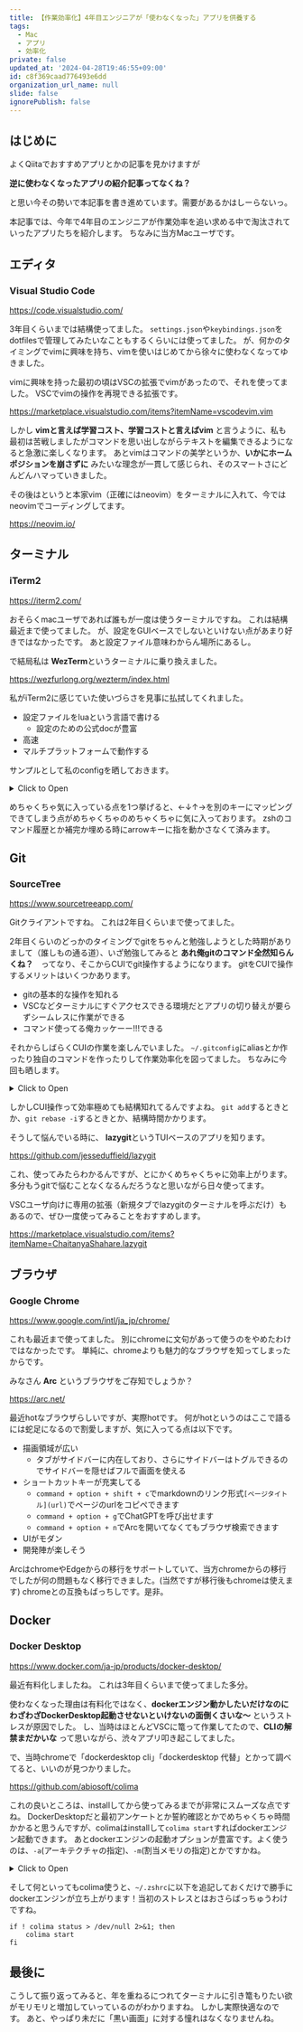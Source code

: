 ```yaml
---
title: 【作業効率化】4年目エンジニアが「使わなくなった」アプリを供養する
tags:
  - Mac
  - アプリ
  - 効率化
private: false
updated_at: '2024-04-28T19:46:55+09:00'
id: c8f369caad776493e6dd
organization_url_name: null
slide: false
ignorePublish: false
---
```

## はじめに
よくQiitaでおすすめアプリとかの記事を見かけますが

**逆に使わなくなったアプリの紹介記事ってなくね？**

と思い今その勢いで本記事を書き進めています。需要があるかはしーらないっ。

本記事では、今年で4年目のエンジニアが作業効率を追い求める中で淘汰されていったアプリたちを紹介します。
ちなみに当方Macユーザです。

## エディタ
### Visual Studio Code

https://code.visualstudio.com/

3年目くらいまでは結構使ってました。
`settings.json`や`keybindings.json`をdotfilesで管理してみたいなこともするくらいには使ってました。
が、何かのタイミングでvimに興味を持ち、vimを使いはじめてから徐々に使わなくなってゆきました。

vimに興味を持った最初の頃はVSCの拡張でvimがあったので、それを使ってました。
VSCでvimの操作を再現できる拡張です。

https://marketplace.visualstudio.com/items?itemName=vscodevim.vim

しかし **vimと言えば学習コスト、学習コストと言えばvim** と言うように、私も最初は苦戦しましたがコマンドを思い出しながらテキストを編集できるようになると急激に楽しくなります。
あとvimはコマンドの美学というか、**いかにホームポジションを崩さずに** みたいな理念が一貫して感じられ、そのスマートさにどんどんハマっていきました。

その後はというと本家vim（正確にはneovim）をターミナルに入れて、今ではneovimでコーディングしてます。

https://neovim.io/

## ターミナル
### iTerm2

https://iterm2.com/

おそらくmacユーザであれば誰もが一度は使うターミナルですね。
これは結構最近まで使ってました。
が、設定をGUIベースでしないといけない点があまり好きではなかったです。
あと設定ファイル意味わからん場所にあるし。

で結局私は **WezTerm**というターミナルに乗り換えました。

https://wezfurlong.org/wezterm/index.html

私がiTerm2に感じていた使いづらさを見事に払拭してくれました。

- 設定ファイルをluaという言語で書ける
    - 設定のための公式docが豊富
- 高速
- マルチプラットフォームで動作する

サンプルとして私のconfigを晒しておきます。

<details><summary>Click to Open</summary>

```~/.wezterm.lua
local wezterm = require("wezterm")

local config = {}

if wezterm.config_builder then
	config = wezterm.config_builder()
end

config.color_scheme = "Ayu Dark (Gogh)"

config.font_size = 15

local act = wezterm.action
config.keys = {
	{
		key = "d",
		mods = "CMD",
		action = wezterm.action.CloseCurrentPane({ confirm = true }),
	},
	{
		key = "f",
		mods = "CMD",
		action = wezterm.action.ToggleFullScreen,
	},
	{
		key = "h",
		mods = "CMD",
		action = act.ActivatePaneDirection("Left"),
	},
	{
		key = "h",
		mods = "CMD|SHIFT",
		action = act.ActivateTabRelative(-1),
	},
	{
		key = "h",
		mods = "CTRL|CMD",
		action = wezterm.action.SendKey({ key = "LeftArrow" }),
	},
	{
		key = "j",
		mods = "CMD",
		action = wezterm.action({ ScrollByLine = 1 }),
	},
	{
		key = "j",
		mods = "CMD|SHIFT",
		action = wezterm.action({ ScrollByPage = 1 }),
	},
	{
		key = "j",
		mods = "CTRL|CMD",
		action = wezterm.action.SendKey({ key = "DownArrow" }),
	},
	{
		key = "k",
		mods = "CMD",
		action = wezterm.action({ ScrollByLine = -1 }),
	},
	{
		key = "k",
		mods = "CMD|SHIFT",
		action = wezterm.action({ ScrollByPage = -1 }),
	},
	{
		key = "k",
		mods = "CTRL|CMD",
		action = wezterm.action.SendKey({ key = "UpArrow" }),
	},
	{
		key = "l",
		mods = "CMD",
		action = act.ActivatePaneDirection("Right"),
	},
	{
		key = "l",
		mods = "CTRL|CMD",
		action = wezterm.action.SendKey({ key = "RightArrow" }),
	},
	{
		key = "l",
		mods = "CMD|SHIFT",
		action = act.ActivateTabRelative(1),
	},
	{
		key = "p",
		mods = "CMD",
		action = wezterm.action.SplitHorizontal({ domain = "CurrentPaneDomain" }),
	},
	{
		key = "t",
		mods = "CMD",
		action = act.SpawnTab("CurrentPaneDomain"),
	},
	{
		key = "w",
		mods = "CMD",
		action = wezterm.action.CloseCurrentTab({ confirm = true }),
	},
	{
		key = "z",
		mods = "CMD",
		action = wezterm.action.TogglePaneZoomState,
	},
}

return config
```
</details>

めちゃくちゃ気に入っている点を1つ挙げると、←↓↑→を別のキーにマッピングできてしまう点がめちゃくちゃのめちゃくちゃに気に入っております。
zshのコマンド履歴とか補完か埋める時にarrowキーに指を動かさなくて済みます。

## Git
### SourceTree

https://www.sourcetreeapp.com/

Gitクライアントですね。
これは2年目くらいまで使ってました。

2年目くらいのどっかのタイミングでgitをちゃんと勉強しようとした時期がありまして（誰しもの通る道）、いざ勉強してみると **あれ俺gitのコマンド全然知らんくね？**　ってなり、そこからCUIでgit操作するようになります。
gitをCUIで操作するメリットはいくつかあります。

- gitの基本的な操作を知れる
- VSCなどターミナルにすぐアクセスできる環境だとアプリの切り替えが要らずシームレスに作業ができる
- コマンド使ってる俺カッケーー!!!できる

それからしばらくCUIの作業を楽しんでいました。
`~/.gitconfig`にaliasとか作ったり独自のコマンドを作ったりして作業効率化を図ってました。
ちなみに今回も晒します。

<details><summary>Click to Open</summary>

```~/.gitconfig
[include]
	path = ~/.gitconfig.local
[push]
	default = current
[core]
	autocrlf = input
[pull]
  rebase = false
[alias]
  ai = add -i
  ar = "!f() { repository_name=$(basename `git rev-parse --show-toplevel`); git archive --output=\"${repository_name}.zip\" HEAD; }; f"
  alias = !git config --get-regexp alias |  sed 's/^alias.//g' | sed 's/ / = /1'
  b = branch
  ba = branch -a -vv
  bd = branch -D
  bm = branch -m
  ca = commit --amend
  cl = clone
  co = checkout
  cob = checkout -b
  cm = commit -m
  cp = cherry-pick
  d = diff
  f = fetch
  pl = pull
  plf = !"f(){ \
    git fetch; \
    git reset --hard origin/$(git rev-parse --abbrev-ref @); \
  };f"
  ps = push
  l = log --graph --date=short --decorate=short --pretty=format:'%Cgreen%h %Creset%cd %Cblue%cn %Cred%d %Creset%s'
  ln = log --no-merges
  rb = rebase
  rbi = rebase -i
  rbc = rebase --continue
  rba = rebase --abort
  rs = reset
  rss = reset --soft
  rsm = reset --mixed
  rsh = reset --hard
  sh = stash
  shls = stash list
  shps = stash push
  shpp = stash pop
  sha = stash apply
  shd = stash drop
  st = status
```
</details>

しかしCUI操作って効率極めても結構知れてるんですよね。
`git add`するときとか、`git rebase -i`するときとか、結構時間かかります。

そうして悩んでいる時に、 **lazygit**というTUIベースのアプリを知ります。

https://github.com/jesseduffield/lazygit

これ、使ってみたらわかるんですが、とにかくめちゃくちゃに効率上がります。
多分もうgitで悩むことなくなるんだろうなと思いながら日々使ってます。

VSCユーザ向けに専用の拡張（新規タブでlazygitのターミナルを呼ぶだけ）もあるので、ぜひ一度使ってみることをおすすめします。

https://marketplace.visualstudio.com/items?itemName=ChaitanyaShahare.lazygit

## ブラウザ
### Google Chrome

https://www.google.com/intl/ja_jp/chrome/

これも最近まで使ってました。
別にchromeに文句があって使うのをやめたわけではなかったです。
単純に、chromeよりも魅力的なブラウザを知ってしまったからです。

みなさん **Arc** というブラウザをご存知でしょうか？

https://arc.net/

最近hotなブラウザらしいですが、実際hotです。
何がhotというのはここで語るには蛇足になるので割愛しますが、気に入ってる点は以下です。

- 描画領域が広い
    - タブがサイドバーに内在しており、さらにサイドバーはトグルできるのでサイドバーを隠せばフルで画面を使える
- ショートカットキーが充実してる
    - `command + option + shift + c`でmarkdownのリンク形式`[ページタイトル](url)`でページのurlをコピペできます
    - `command + option + g`でChatGPTを呼び出せます
    - `command + option + n`でArcを開いてなくてもブラウザ検索できます
- UIがモダン
- 開発陣が楽しそう

ArcはchromeやEdgeからの移行をサポートしていて、当方chromeからの移行でしたが何の問題もなく移行できました。(当然ですが移行後もchromeは使えます)
chromeとの互換もばっちしです。是非。

## Docker
### Docker Desktop

https://www.docker.com/ja-jp/products/docker-desktop/

最近有料化しましたね。
これは3年目くらいまで使ってました多分。

使わなくなった理由は有料化ではなく、**dockerエンジン動かしたいだけなのにわざわざDockerDesktop起動させないといけないの面倒くさいな〜** というストレスが原因でした。
し、当時はほとんどVSCに篭って作業してたので、**CLIの解禁まだかいな** って思いながら、渋々アプリ叩き起こしてました。

で、当時chromeで「dockerdesktop cli」「dockerdesktop 代替」とかって調べてると、いいのが見つかりました。

https://github.com/abiosoft/colima

これの良いところは、installしてから使ってみるまでが非常にスムーズな点ですね。
DockerDesktopだと最初アンケートとか誓約確認とかでめちゃくちゃ時間かかると思うんですが、colimaはinstallして`colima start`すればdockerエンジン起動できます。
あとdockerエンジンの起動オプションが豊富です。よく使うのは、`-a`(アーキテクチャの指定)、`-m`(割当メモリの指定)とかですかね。

<details><summary>Click to Open</summary>

```
Flags:
      --activate                    set as active Docker/Kubernetes context on startup (default true)
  -a, --arch string                 architecture (aarch64, x86_64) (default "aarch64")
  -c, --cpu int                     number of CPUs (default 2)
      --cpu-type string             the CPU type, options can be checked with 'qemu-system-aarch64 -cpu help'
  -d, --disk int                    disk size in GiB (default 60)
  -n, --dns ipSlice                 DNS resolvers for the VM (default [])
      --dns-host strings            custom DNS names to provide to resolver
  -e, --edit                        edit the configuration file before starting
      --editor string               editor to use for edit e.g. vim, nano, code (default "$EDITOR" env var)
      --env stringToString          environment variables for the VM (default [])
  -f, --foreground                  Keep colima in the foreground
  -h, --help                        help for start
      --hostname string             custom hostname for the virtual machine
      --k3s-arg strings             additional args to pass to k3s (default [--disable=traefik])
  -k, --kubernetes                  start with Kubernetes
      --kubernetes-version string   must match a k3s version https://github.com/k3s-io/k3s/releases (default "v1.28.3+k3s2")
  -m, --memory int                  memory in GiB (default 2)
  -V, --mount strings               directories to mount, suffix ':w' for writable
      --mount-inotify               propagate inotify file events to the VM (default true)
      --mount-type string           volume driver for the mount (sshfs, 9p, virtiofs) (default "sshfs")
      --network-address             assign reachable IP address to the VM
  -r, --runtime string              container runtime (containerd, docker) (default "docker")
  -s, --ssh-agent                   forward SSH agent to the VM
      --ssh-config                  generate SSH config in ~/.ssh/config (default true)
  -t, --vm-type string              virtual machine type (qemu, vz) (default "qemu")
      --vz-rosetta                  enable Rosetta for amd64 emulation
```
</details>

そして何といってもcolima使うと、`~/.zshrc`に以下を追記しておくだけで勝手にdockerエンジンが立ち上がります！当初のストレスとはおさらばっちゅうわけですね。

```~/.zshrc
if ! colima status > /dev/null 2>&1; then
    colima start
fi
```

## 最後に
こうして振り返ってみると、年を重ねるにつれてターミナルに引き篭もりたい欲がモリモリと増加していっているのがわかりますね。
しかし実際快適なのです。
あと、やっぱり未だに「黒い画面」に対する憧れはなくなりませんね。
